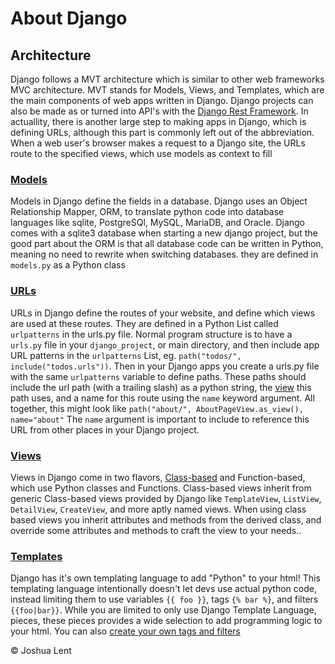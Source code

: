 # About Django
## Architecture

Django follows a MVT architecture which is similar to other web frameworks MVC architecture. MVT stands for Models, Views, and Templates, which are the main components of web apps written in Django. Django projects can also be made as or turned into API's with the [Django Rest Framework](https://www.django-rest-framework.org/). In actuallity, there is another large step to making apps in Django, which is defining URLs, although this part is commonly left out of the abbreviation. When a web user's browser makes a request to a Django site, the URLs route to the specified views, which use models as context to fill 

### [Models](Models.md)

Models in Django define the fields in a database. Django uses an Object Relationship Mapper, ORM, to translate python code into database languages like sqlite, PostgreSQl, MySQL, MariaDB, and Oracle. Django comes with a sqlite3 database when starting a new django project, but the good part about the ORM is that all database code can be written in Python, meaning no need to rewrite when switching databases. they are defined in `models.py` as a Python class

### [URLs](URLs.md)

URLs in Django define the routes of your website, and define which views are used at these routes. They are defined in a Python List called `urlpatterns` in the urls.py file. Normal program structure is to have a `urls.py` file in your `django_project`, or main directory, and then include app URL patterns in the `urlpatterns` List, eg. `path("todos/", include("todos.urls"))`. Then in your Django apps you create a urls.py file with the same `urlpatterns` variable to define paths. These paths should include the url path (with a trailing slash) as a python string, the [view](Views.md) this path uses, and a name for this route using the `name` keyword argument. All together, this might look like `path("about/", AboutPageView.as_view(), name="about"` The `name`  argument is important to include to reference this URL from other places in your Django project.

### [Views](Views.md)

Views in Django come in two flavors, [Class-based]('Views.md#Class-based') and Function-based, which use Python classes and Functions. Class-based views inherit from generic Class-based views provided by Django like
`TemplateView`, `ListView`, `DetailView`, `CreateView`, and more aptly named views. When using class based views you inherit attributes and methods from the derived class, and override some attributes and methods to craft the view to your needs..

### [Templates](Templates.md)

Django has it's own templating language to add "Python" to your html! This templating language intentionally doesn't let devs use actual python code, instead limiting them to use variables `{{ foo }}`, tags `{% bar %}`, and filters `{{foo|bar}}`.  While you are limited to only use Django Template Language, pieces, these pieces provides a wide selection to add programming logic to your html. You can also [create your own tags and filters](https://docs.djangoproject.com/en/5.1/howto/custom-template-tags/)

<footer>&copy; Joshua Lent</footer>